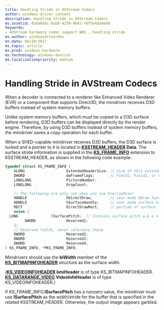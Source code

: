 ```yaml
---
title: Handling Stride in AVStream Codecs
author: windows-driver-content
description: Handling Stride in AVStream Codecs
ms.assetid: 816a0ddc-8ab8-4259-9842-76f5e4dadee0
keywords:
- AVStream hardware codec support WDK , handling stride
ms.author: windowsdriverdev
ms.date: 04/20/2017
ms.topic: article
ms.prod: windows-hardware
ms.technology: windows-devices
ms.localizationpriority: medium
---
```


# Handling Stride in AVStream Codecs


When a decoder is connected to a renderer like Enhanced Video Renderer (EVR) or a component that supports Direct3D, the minidriver receives D3D buffers instead of system memory buffers.

Unlike system memory buffers, which must be copied to a D3D surface before rendering, D3D buffers can be displayed directly by the render engine. Therefore, by using D3D buffers instead of system memory buffers, the minidriver saves a copy operation for each buffer.

When a SHED-capable minidriver receives D3D buffers, the D3D surface is locked and a pointer to it is located in [**KSSTREAM\_HEADER**](https://msdn.microsoft.com/library/windows/hardware/ff567138).**Data**. The surface stride information is supplied in the [**KS\_FRAME\_INFO**](https://msdn.microsoft.com/library/windows/hardware/ff567645) extension to KSSTREAM\_HEADER, as shown in the following code example:

```cpp
typedef struct KS_FRAME_INFO {
    ULONG                   ExtendedHeaderSize; // Size of this extended header
    DWORD                   dwFrameFlags;       // Field1, Field2, or Frame
    LONGLONG                PictureNumber;
    LONGLONG                DropCount;

    // The following are only set when you use OverlayMixer
    HANDLE                  hDirectDraw;        // user mode DDraw handle
    HANDLE                  hSurfaceHandle;     // user mode surface handle
    RECT                    DirectDrawRect;     // portion of surface locked
    union {
  LONG               lSurfacePitch;  // Contains surface pitch a.k.a stride
         DWORD              Reserved1;
    };
    // Reserved fields, never reference these
    DWORD                   Reserved2;
    DWORD                   Reserved3;
    DWORD                   Reserved4;
} KS_FRAME_INFO, *PKS_FRAME_INFO;
```

Minidrivers should use the **biWidth** member of the [**KS\_BITMAPINFOHEADER**](https://msdn.microsoft.com/library/windows/hardware/ff567305) structure as the surface width.

([**KS\_VIDEOINFOHEADER**](https://msdn.microsoft.com/library/windows/hardware/ff567700).**bmiHeader** is of type KS\_BITMAPINFOHEADER. [**KS\_DATARANGE\_VIDEO**](https://msdn.microsoft.com/library/windows/hardware/ff567628).**VideoInfoHeader** is of type KS\_VIDEOINFOHEADER.)

If KS\_FRAME\_INFO.**lSurfacePitch** has a nonzero value, the minidriver must use **lSurfacePitch** as the width/stride for the buffer that is specified in the related KSSTREAM\_HEADER. Otherwise, the output image appears garbled.

 

 




